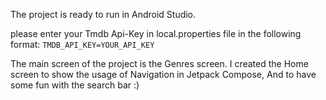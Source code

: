 The project is ready to run in Android Studio.

please enter your Tmdb Api-Key in local.properties file
in the following format:
`TMDB_API_KEY=YOUR_API_KEY`

The main screen of the project is the Genres screen.
I created the Home screen to show the usage of Navigation in Jetpack Compose,
And to have some fun with the search bar :)


